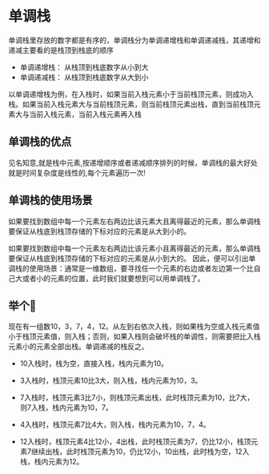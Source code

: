# 单调栈
单调栈里存放的数字都是有序的，单调栈分为单调递增栈和单调递减栈，其递增和递减主要看的是栈顶到栈底的顺序

+ 单调递增栈： 从栈顶到栈底数字从小到大
+ 单调递减栈： 从栈顶到栈底数字从大到小

以单调递增栈为例，在入栈时，如果当前入栈元素小于当前栈顶元素，则成功入栈。如果当前入栈元素大与当前栈顶元素，则当前栈顶元素出栈，直到当前栈顶元素大与当前入栈元素，当前入栈元素再入栈
## 单调栈的优点
见名知意,就是栈中元素,按递增顺序或者递减顺序排列的时候，单调栈的最大好处就是时间复杂度是线性的,每个元素遍历一次!
## 单调栈的使用场景
如果要找到数组中每一个元素左右两边比该元素大且离得最近的元素，那么单调栈要保证从栈底到栈顶存储的下标对应的元素是从大到小的。

如果要找到数组中每一个元素左右两边比该元素小且离得最近的元素，那么单调栈要保证从栈底到栈顶存储的下标对应的元素是从小到大的。
因此，便可以引出单调栈的使用场景：通常是一维数组，要寻找任一个元素的右边或者左边第一个比自己大或者小的元素的位置，此时我们就要想到可以用单调栈了。
## 举个🌰
现在有一组数10，3，7，4，12。从左到右依次入栈，则如果栈为空或入栈元素值小于栈顶元素值，则入栈；否则，如果入栈则会破坏栈的单调性，则需要把比入栈元素小的元素全部出栈。单调递减的栈反之。

+ 10入栈时，栈为空，直接入栈，栈内元素为10。

+ 3入栈时，栈顶元素10比3大，则入栈，栈内元素为10，3。

+ 7入栈时，栈顶元素3比7小，则栈顶元素出栈，此时栈顶元素为10，比7大，则7入栈，栈内元素为10，7。

+ 4入栈时，栈顶元素7比4大，则入栈，栈内元素为10，7，4。

+ 12入栈时，栈顶元素4比12小，4出栈，此时栈顶元素为7，仍比12小，栈顶元素7继续出栈，此时栈顶元素为10，仍比12小，10出栈，此时栈为空，12入栈，栈内元素为12。

